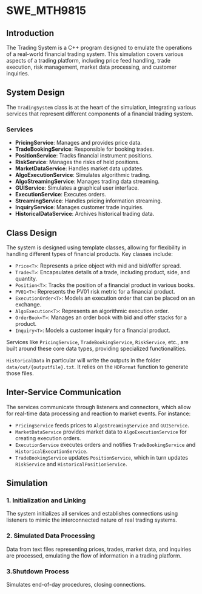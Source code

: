 # SWE_MTH9815

## Introduction
The Trading System is a  C++ program designed to emulate the operations of a real-world financial trading system. This simulation covers various aspects of a trading platform, including price feed handling, trade execution, risk management, market data processing, and customer inquiries.

## System Design
The `TradingSystem` class is at the heart of the simulation, integrating various services that represent different components of a financial trading system.

### Services
- **PricingService**: Manages and provides price data.
- **TradeBookingService**: Responsible for booking trades.
- **PositionService**: Tracks financial instrument positions.
- **RiskService**: Manages the risks of held positions.
- **MarketDataService**: Handles market data updates.
- **AlgoExecutionService**: Simulates algorithmic trading.
- **AlgoStreamingService**: Manages trading data streaming.
- **GUIService**: Simulates a graphical user interface.
- **ExecutionService**: Executes orders.
- **StreamingService**: Handles pricing information streaming.
- **InquiryService**: Manages customer trade inquiries.
- **HistoricalDataService**: Archives historical trading data.

## Class Design

The system is designed using template classes, allowing for flexibility in handling different types of financial products. Key classes include:

- `Price<T>`: Represents a price object with mid and bid/offer spread.
- `Trade<T>`: Encapsulates details of a trade, including product, side, and quantity.
- `Position<T>`: Tracks the position of a financial product in various books.
- `PV01<T>`: Represents the PV01 risk metric for a financial product.
- `ExecutionOrder<T>`: Models an execution order that can be placed on an exchange.
- `AlgoExecution<T>`: Represents an algorithmic execution order.
- `OrderBook<T>`: Manages an order book with bid and offer stacks for a product.
- `Inquiry<T>`: Models a customer inquiry for a financial product.

Services like `PricingService`, `TradeBookingService`, `RiskService`, etc., are built around these core data types, providing specialized functionalities.

`HistoricalData` in particular will write the outputs in the folder `data/out/{outputfile}.txt`. It relies on the `HDFormat` function to generate those files.

## Inter-Service Communication

The services communicate through listeners and connectors, which allow for real-time data processing and reaction to market events. For instance:

- `PricingService` feeds prices to `AlgoStreamingService` and `GUIService`.
- `MarketDataService` provides market data to `AlgoExecutionService` for creating execution orders.
- `ExecutionService` executes orders and notifies `TradeBookingService` and `HistoricalExecutionService`.
- `TradeBookingService` updates `PositionService`, which in turn updates `RiskService` and `HistoricalPositionService`.

## Simulation
### 1. Initialization and Linking
The system initializes all services and establishes connections using listeners to mimic the interconnected nature of real trading systems.

### 2. Simulated Data Processing
Data from text files representing prices, trades, market data, and inquiries are processed, emulating the flow of information in a trading platform.


### 3.Shutdown Process
Simulates end-of-day procedures, closing connections.

